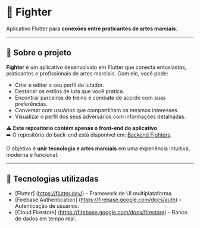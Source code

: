 # 🥊 Fighter

Aplicativo Flutter para **conexões entre praticantes de artes marciais**.


---


## 📱 Sobre o projeto

**Fighter** é um aplicativo desenvolvido em Flutter que conecta entusiastas, praticantes e profissionais de artes marciais. Com ele, você pode:

- Criar e editar o seu perfil de lutador.
- Destacar os estilos de luta que você pratica.
- Encontrar parceiros de treino e combate de acordo com suas preferências.
- Conversar com usuários que compartilham os mesmos interesses.
- Visualizar o perfil dos seus adversários com informações detalhadas.

⚠️ **Este repositório contém apenas o front-end do aplicativo**.  
➡️ O repositório do back-end está disponível em: [Backend Fighters](https://github.com/sofiaprata/backend-fighters/).

O objetivo é **unir tecnologia e artes marciais** em uma experiência intuitiva, moderna e funcional.


---


## 🚀 Tecnologias utilizadas

- [Flutter] (https://flutter.dev/) – Framework de UI multiplataforma.
- [Firebase Authentication] (https://firebase.google.com/docs/auth) – Autenticação de usuários.
- [Cloud Firestore] (https://firebase.google.com/docs/firestore) – Banco de dados em tempo real.
